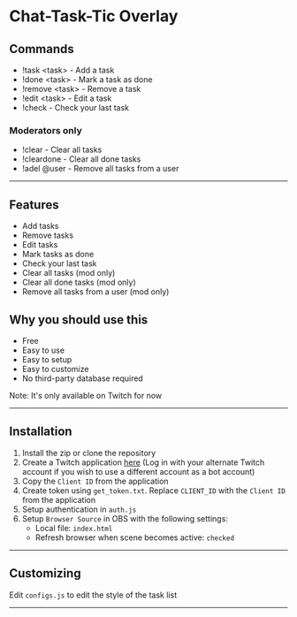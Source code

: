 # Chat-Task-Tic Overlay

## Commands

-    !task \<task\> - Add a task
-    !done \<task\> - Mark a task as done
-    !remove \<task\> - Remove a task
-    !edit \<task\> - Edit a task
-    !check - Check your last task

### Moderators only

-    !clear - Clear all tasks
-    !cleardone - Clear all done tasks
-    !adel @user - Remove all tasks from a user

---

## Features

-    Add tasks
-    Remove tasks
-    Edit tasks
-    Mark tasks as done
-    Check your last task
-    Clear all tasks (mod only)
-    Clear all done tasks (mod only)
-    Remove all tasks from a user (mod only)

## Why you should use this

-    Free
-    Easy to use
-    Easy to setup
-    Easy to customize
-    No third-party database required

Note: It's only available on Twitch for now

---

## Installation

1. Install the zip or clone the repository
2. Create a Twitch application [here](https://dev.twitch.tv/console/apps) \(Log in with your alternate Twitch account if you wish to use a different account as a bot account\)
3. Copy the `Client ID` from the application
4. Create token using `get_token.txt`. Replace `CLIENT_ID` with the `Client ID` from the application
5. Setup authentication in `auth.js`
6. Setup `Browser Source` in OBS with the following settings:
     - Local file: `index.html`
     - Refresh browser when scene becomes active: `checked`

---

## Customizing

Edit `configs.js` to edit the style of the task list

---
